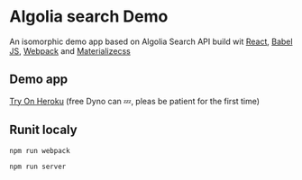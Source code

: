 # Algolia search Demo

An isomorphic demo app based on Algolia Search API build wit [React](https://facebook.github.io/react/), [Babel JS](https://babeljs.io/), [Webpack](http://webpack.github.io/) and [Materializecss](http://materializecss.com/)

## Demo app

[Try On Heroku](http://algolia-search-demo.herokuapp.com/) (free Dyno can :zzz:, pleas be patient for the first time)

## Runit localy

```
npm run webpack
```

```
npm run server
```

